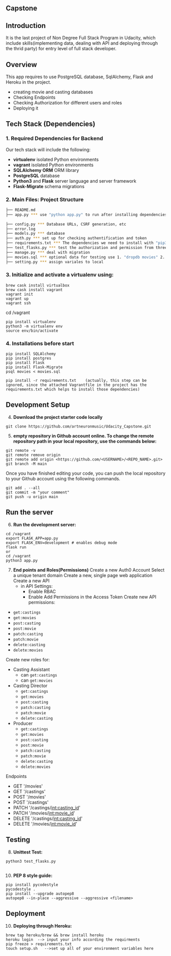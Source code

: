 Capstone
-----

## Introduction
It is the last project of Non Degree Full Stack Program in Udacity, which include skills(implementing data, dealing with API and deploying through the thrid party) for entry level of full stack developer.
## Overview

This app requires to use PostgreSQL database, SqlAlchemy, Flask and Heroku in the project. 

* creating movie and casting databases
* Checking Endpoints
* Checking Authorization for different users and roles
* Deploying it

## Tech Stack (Dependencies)

### 1. Required Dependencies for Backend
Our tech stack will include the following:
 * **virtualenv**  isolated Python environments
 * **vagrant**  isolated Python environments
 * **SQLAlchemy ORM** ORM library 
 * **PostgreSQL** database
 * **Python3** and **Flask** server language and server framework
 * **Flask-Migrate** schema migrations

### 2. Main Files: Project Structure

  ```sh
  ├── README.md
  ├── app.py *** use "python app.py" to run after installing dependencies
                    
  ├── config.py *** Database URLs, CSRF generation, etc
  ├── error.log
  ├── models.py *** database
  ├── auth.py *** set up for checking authentification and token
  ├── requirements.txt *** The dependencies we need to install with "pip3 install -r requirements.txt"
  ├── test_flasks.py *** test the authorization and permission from three different roles: casting assistant, casting director, and product executive, use "python3 test_flasks.py"
  ├── manage.py *** deal with migration
  ├── movies.sql *** optional data for testing use 1. "dropdb movies" 2. "createdb movies" 3."psql movies < movie.sql"
  ├── setting.py *** assign variales to local 

  ```
### 3. **Initialize and activate a virtualenv using:**
```
brew cask install virtualbox
brew cask install vagrant
vagrant init
vagrant up
vagrant ssh
```
cd /vagrant

```
pip install virtualenv
python3 -m virtualenv env
source env/bin/activate
```

### 4. Installations before start
```
pip install SQLAlchemy
pip install postgres
pip install Flask
pip install Flask-Migrate
psql movies < movies.sql
```
```
pip install -r requirements.txt    (actually, this step can be ignored, since the attached Vagrantfile in the project has the requirements.txt which helps to install those dependencies)
```

## Development Setup
4. **Download the project starter code locally**
```
git clone https://github.com/artneuronmusic/Udacity_Capstone.git
```
5. **empty repository in Github account online. To change the remote repository path in your local repository, use the commands below:**
```
git remote -v 
git remote remove origin 
git remote add origin <https://github.com/<USERNAME>/<REPO_NAME>.git>
git branch -M main
```
Once you have finished editing your code, you can push the local repository to your Github account using the following commands.
```
git add . --all   
git commit -m "your comment"
git push -u origin main
```
## Run the server
6. **Run the development server:**
```
cd /vagrant
export FLASK_APP=app.py
export FLASK_ENV=development # enables debug mode
flask run 
or
cd /vagrant
python3 app.py
```

7. **End points and Roles(Permissions)**
Create a new Auth0 Account
Select a unique tenant domain
Create a new, single page web application
Create a new API
   - in API Settings:
     - Enable RBAC
     - Enable Add Permissions in the Access Token
Create new API permissions:
  - `get:castings`
  - `get:movies`
  - `post:casting`
  - `post:movie`
  - `patch:casting`
  - `patch:movie`
  - `delete:casting`
  - `delete:movies`

Create new roles for:
  - Casting Assistant
     - can `get:castings`
     - can `get:movies`
  - Casting Director
      - `get:castings`
      - `get:movies`
      - `post:casting`
      - `patch:casting`
      - `patch:movie`
      - `delete:casting`
  - Producer
      - `get:castings`
      - `get:movies`
      - `post:casting`
      - `post:movie`
      - `patch:casting`
      - `patch:movie`
      - `delete:casting`
      - `delete:movies`
    
Endpoints
   - GET '/movies'
   - GET '/castings'
   - POST '/movies'
   - POST '/castings'
   - PATCH '/castings/<int:casting_id>'
   - PATCH '/movies/<int:movie_id>'
   - DELETE '/castings/<int:casting_id>'
   - DELETE '/movies/<int:movie_id>'

## Testing
8. **Unittest Test:**
```
python3 test_flasks.py
```

## 
10. **PEP 8 style guide:**
```
pip install pycodestyle
pycodestyle .
pip install --upgrade autopep8
autopep8 --in-place --aggressive --aggressive <filename>

```


## Deployment
10. **Deploying through Heroku:**
```
brew tap heroku/brew && brew install heroku
heroku login  --> input your info according the requirments
pip freeze > requirements.txt
touch setup.sh   -->set up all of your environment variables here
```





